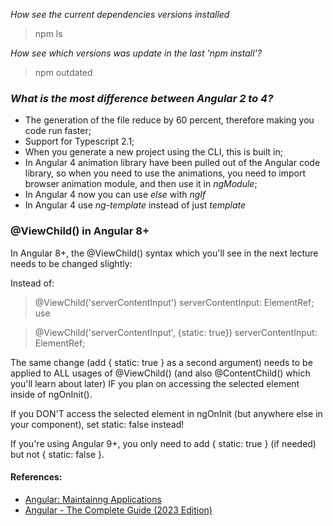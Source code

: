 *How see the current dependencies versions installed*
> npm ls

*How see which versions was update in the last 'npm install'?*
> npm outdated

### *What is the most difference between Angular 2 to 4?*
- The generation of the file reduce by 60 percent, therefore making you code run faster;
- Support for Typescript 2.1;
- When you generate a new project using the CLI, this is built in;
- In Angular 4 animation library have been pulled out of the Angular code library, so when you need to use the animations, you need to import browser animation module, and then use it in _ngModule_;
- In Angular 4 now you can use _else_ with _ngIf_
- In Angular 4 use _ng-template_ instead of just _template_

### @ViewChild() in Angular 8+

In Angular 8+, the @ViewChild() syntax which you'll see in the next lecture needs to be changed slightly:

Instead of:

> @ViewChild('serverContentInput') serverContentInput: ElementRef;
use

> @ViewChild('serverContentInput', {static: true}) serverContentInput: ElementRef;

The same change (add { static: true } as a second argument) needs to be applied to ALL usages of @ViewChild() (and also @ContentChild() which you'll learn about later) IF you plan on accessing the selected element inside of ngOnInit().

If you DON'T access the selected element in ngOnInit (but anywhere else in your component), set static: false instead!

If you're using Angular 9+, you only need to add { static: true } (if needed) but not { static: false }.

#### References:

- [Angular: Maintainng Applications](https://www.linkedin.com/learning/angular-maintaining-applications)
- [Angular - The Complete Guide (2023 Edition)](udemy.com/course/the-complete-guide-to-angular-2/)